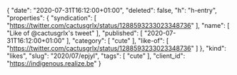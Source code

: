 {
  "date": "2020-07-31T16:12:00+01:00",
  "deleted": false,
  "h": "h-entry",
  "properties": {
    "syndication": [
      "https://twitter.com/cactusgrlx/status/1288593233023348736"
    ],
    "name": [
      "Like of @cactusgrlx's tweet"
    ],
    "published": [
      "2020-07-31T16:12:00+01:00"
    ],
    "category": [
      "cute"
    ],
    "like-of": [
      "https://twitter.com/cactusgrlx/status/1288593233023348736"
    ]
  },
  "kind": "likes",
  "slug": "2020/07/epjyl",
  "tags": [
    "cute"
  ],
  "client_id": "https://indigenous.realize.be"
}
